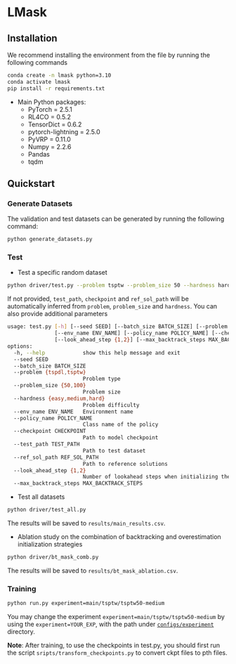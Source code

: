 # LMask
## Installation
We  recommend installing the environment from the file by running the following commands
```bash
conda create -n lmask python=3.10
conda activate lmask
pip install -r requirements.txt
```
- Main Python packages:
  * PyTorch = 2.5.1
  * RL4CO = 0.5.2
  * TensorDict = 0.6.2
  * pytorch-lightning = 2.5.0 
  * PyVRP = 0.11.0
  * Numpy = 2.2.6
  * Pandas
  * tqdm
  

## Quickstart
### Generate Datasets
The validation and test datasets can be generated by running the following command:
```bash
python generate_datasets.py
```
### Test
* Test a specific random dataset
```bash
python driver/test.py --problem tsptw --problem_size 50 --hardness hard
```
If not provided, `test_path`, `checkpoint` and `ref_sol_path` will be automatically inferred from `problem`, `problem_size` and `hardness`. 
You can also provide additional parameters
```bash
usage: test.py [-h] [--seed SEED] [--batch_size BATCH_SIZE] [--problem {tspdl,tsptw}] [--problem_size {50,100}] [--hardness {easy,medium,hard}] 
               [--env_name ENV_NAME] [--policy_name POLICY_NAME] [--checkpoint CHECKPOINT] [--test_path TEST_PATH] [--ref_sol_path REF_SOL_PATH]
               [--look_ahead_step {1,2}] [--max_backtrack_steps MAX_BACKTRACK_STEPS] 
options:
  -h, --help            show this help message and exit
  --seed SEED
  --batch_size BATCH_SIZE
  --problem {tspdl,tsptw}
                        Problem type
  --problem_size {50,100}
                        Problem size
  --hardness {easy,medium,hard}
                        Problem difficulty
  --env_name ENV_NAME   Environment name
  --policy_name POLICY_NAME
                        Class name of the policy
  --checkpoint CHECKPOINT
                        Path to model checkpoint
  --test_path TEST_PATH
                        Path to test dataset
  --ref_sol_path REF_SOL_PATH
                        Path to reference solutions
  --look_ahead_step {1,2}
                        Number of lookahead steps when initializing the overestimation sets
  --max_backtrack_steps MAX_BACKTRACK_STEPS

```
* Test all datasets
```bash
python driver/test_all.py
```
The results will be saved to `results/main_results.csv`.

* Ablation study on the combination of backtracking and overestimation initialization strategies
```bash
python driver/bt_mask_comb.py
```
The results will be saved to `results/bt_mask_ablation.csv`.

### Training
```bash
python run.py experiment=main/tsptw/tsptw50-medium
```
You may change the experiment `experiment=main/tsptw/tsptw50-medium` by using the `experiment=YOUR_EXP`, with the path under [`configs/experiment`](configs/experiment) directory.

**Note**: After training, to use the checkpoints in test.py, you should first run the script `sripts/transform_checkpoints.py` to convert ckpt files to pth files.
